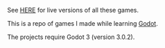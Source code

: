 See [HERE](https://games.pglbutt.com) for live versions of all these games.

This is a repo of games I made while learning [Godot](https://godotengine.org/).

The projects require Godot 3 (version 3.0.2).
